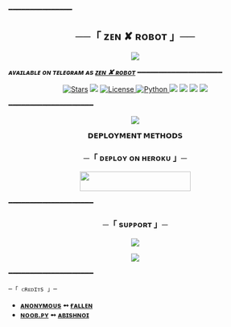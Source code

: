 ━━━━━━━━━━━━━━━

<h2 align="center">
    ──「 zᴇɴ ✘ ʀᴏʙᴏᴛ 」──
</h2>

<p align="center">
  <img src="https://te.legra.ph/file/49b0000f95b740904aeaa.jpg">
</p>

_**ᴀᴠᴀɪʟᴀʙʟᴇ ᴏɴ ᴛᴇʟᴇɢʀᴀᴍ ᴀs [ᴢᴇɴ ✘ ʀᴏʙᴏᴛ](https://t.me/zenXRobot)**_
━━━━━━━━━━━━━━━━━━━━

<p align="center">
<a href="https://github.com/Adityakjha1/zentry/stargazers"><img src="https://img.shields.io/github/stars/Adityakjha1/zentry?color=black&logo=github&logoColor=black&style=for-the-badge" alt="Stars" /></a>
<a href="https://github.com/Adityakjha1/zentry/network/members"> <img src="https://img.shields.io/github/forks/Adityakjha1/zentry?color=black&logo=github&logoColor=black&style=for-the-badge" /></a>
<a href="https://github.com/Adityakjha1/Zentry/blob/master/LICENSE"> <img src="https://img.shields.io/badge/License-MIT-blueviolet?style=for-the-badge" alt="License" /> </a>
<a href="https://www.python.org/"> <img src="https://img.shields.io/badge/Written%20in-Python-skyblue?style=for-the-badge&logo=python" alt="Python" /> </a>
<a href="https://pypi.org/project/Telethon/"> <img src="https://img.shields.io/pypi/v/telethon?color=white&label=telethon&logo=python&logoColor=blue&style=for-the-badge" /></a>
<a href="https://pypi.org/project/Pyrogram/"> <img src="https://img.shields.io/pypi/v/pyrogram?color=white&label=pyrogram&logo=python&logoColor=blue&style=for-the-badge" /></a>
<a href="https://github.com/Ayakjha1/zentry"> <img src="https://img.shields.io/github/repo-size/Adityakjha1/zentry?color=skyblue&logo=github&logoColor=blue&style=for-the-badge" /></a>
<a href="https://github.com/Adityakjha1/zentry/commits/Adityakjha1"> <img src="https://img.shields.io/github/last-commit/Adityakjha1/zentry?color=black&logo=github&logoColor=black&style=for-the-badge" /></a>
</p>

━━━━━━━━━━━━━━━━━━━━

<p align="center">
  <img src="https://te.legra.ph/file/69a14dfc3e19027734d10.jpg">
</p>

<p align="center">
<b>𝗗𝗘𝗣𝗟𝗢𝗬𝗠𝗘𝗡𝗧 𝗠𝗘𝗧𝗛𝗢𝗗𝗦</b>
</p>

<h3 align="center">
    ─「 ᴅᴇᴩʟᴏʏ ᴏɴ ʜᴇʀᴏᴋᴜ 」─
</h3>

<p align="center"><a href="https://dashboard.heroku.com/new?template=https://github.com/Adityakjha1/zentry"> <img src="https://img.shields.io/badge/Deploy%20On%20Heroku-black?style=for-the-badge&logo=heroku" width="220" height="38.45"/></a></p>

━━━━━━━━━━━━━━━━━━━━

<h3 align="center">
    ─「 sᴜᴩᴩᴏʀᴛ 」─
</h3>

<p align="center">
<a href="https://telegram.me/zensupport"><img src="https://img.shields.io/badge/-Support%20Group-blue.svg?style=for-the-badge&logo=Telegram"></a>
</p>
<p align="center">
<a href="https://telegram.me/pythonxgamer"><img src="https://img.shields.io/badge/%20Aditya-blue.svg?style=for-the-badge&logo=Telegram"></a>
</p>

━━━━━━━━━━━━━━━━━━━━

    ─「 ᴄʀᴇᴅɪᴛs 」─
</h3>

- <b>[ᴀɴᴏɴʏᴍᴏᴜs](https://github.com/AnonymousR1025)  ➻  [ғᴀʟʟᴇɴ](https://github.com/AnonymousR1025/FallenRobot) </b>
- <b> [ɴᴏᴏʙ.ᴘʏ](github.com/Adityakjha1/zentry/FallenRobot/modules/noob.py) ➻ [ᴀʙɪsʜɴᴏɪ](github.com/Kingabishnoi) 
